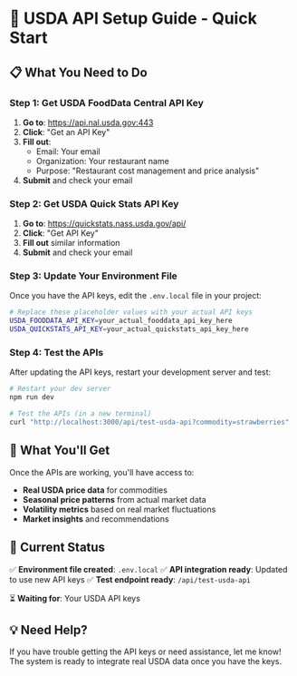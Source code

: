 # 🚀 USDA API Setup Guide - Quick Start

## 📋 **What You Need to Do**

### **Step 1: Get USDA FoodData Central API Key**

1. **Go to**: https://api.nal.usda.gov:443
2. **Click**: "Get an API Key" 
3. **Fill out**:
   - Email: Your email
   - Organization: Your restaurant name
   - Purpose: "Restaurant cost management and price analysis"
4. **Submit** and check your email

### **Step 2: Get USDA Quick Stats API Key**

1. **Go to**: https://quickstats.nass.usda.gov/api/
2. **Click**: "Get API Key"
3. **Fill out** similar information
4. **Submit** and check your email

### **Step 3: Update Your Environment File**

Once you have the API keys, edit the `.env.local` file in your project:

```bash
# Replace these placeholder values with your actual API keys
USDA_FOODDATA_API_KEY=your_actual_fooddata_api_key_here
USDA_QUICKSTATS_API_KEY=your_actual_quickstats_api_key_here
```

### **Step 4: Test the APIs**

After updating the API keys, restart your development server and test:

```bash
# Restart your dev server
npm run dev

# Test the APIs (in a new terminal)
curl "http://localhost:3000/api/test-usda-api?commodity=strawberries"
```

## 🎯 **What You'll Get**

Once the APIs are working, you'll have access to:

- **Real USDA price data** for commodities
- **Seasonal price patterns** from actual market data
- **Volatility metrics** based on real market fluctuations
- **Market insights** and recommendations

## 🔧 **Current Status**

✅ **Environment file created**: `.env.local`
✅ **API integration ready**: Updated to use new API keys
✅ **Test endpoint ready**: `/api/test-usda-api`

⏳ **Waiting for**: Your USDA API keys

## 💡 **Need Help?**

If you have trouble getting the API keys or need assistance, let me know! The system is ready to integrate real USDA data once you have the keys.
